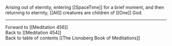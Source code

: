 Arising out of eternity, entering [[SpaceTime]] for a brief moment, and then returning to eternity, [[All]] creatures are children of [[One]] God. 

___

Forward to [[Meditation 456]]  
Back to [[Meditation 454]]  
Back to table of contents [[The Lionsberg Book of Meditations]]  